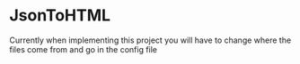 # JsonToHTML

Currently when implementing this project you will have to change where the files come from and go in the config file
